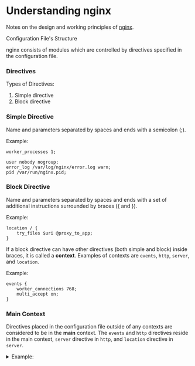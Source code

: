 # Understanding nginx

Notes on the design and working principles of [nginx](https://nginx.org).

<summary>Configuration File's Structure</summary>

nginx consists of modules which are controlled by directives specified in the configuration file.

### Directives

Types of Directives:
1. Simple directive
1. Block directive

### Simple Directive
Name and parameters separated by spaces and ends with a semicolon (;).

Example:
```
worker_processes 1;

user nobody nogroup;
error_log /var/log/nginx/error.log warn;
pid /var/run/nginx.pid;
 ```

### Block Directive
Name and parameters separated by spaces and ends with a set of additional instructions surrounded by braces ({ and }).

Example:
```
location / {
    try_files $uri @proxy_to_app;
}
```

If a block directive can have other directives (both simple and block) inside braces, it is called a __context__. Examples of contexts are `events`, `http`, `server`, and `location`.

Example:
```
events {
    worker_connections 768;
    multi_accept on;
}
```

### Main Context

Directives placed in the configuration file outside of any contexts are considered to be in the __main__ context. The `events` and `http` directives reside in the main context, `server` directive in `http`, and `location` directive in `server`.

<details>
<summary>Example:</summary>
    worker_processes 1;                     # main context

    http {                                  # main context
        server {                            # context
            listen 80 default_server;
            return 444;
        }
    }
</details>
